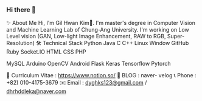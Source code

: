 ### Hi there 👋

<!--
**GilhwanE/GilhwanE** is a ✨ _special_ ✨ repository because its `README.md` (this file) appears on your GitHub profile.

Here are some ideas to get you started:

- 🔭 I’m currently working on ...
- 🌱 I’m currently learning ...
- 👯 I’m looking to collaborate on ...
- 🤔 I’m looking for help with ...
- 💬 Ask me about ...
- 📫 How to reach me: ...
- 😄 Pronouns: ...
- ⚡ Fun fact: ...
-->

✨ About Me
Hi, I'm Gil Hwan Kim👋. I'm master's degree in Computer Vision and Machine Learning Lab of Chung-Ang University.
I'm working on Low Level vision (GAN, Low-light Image Enhancement, RAW to RGB, Super-Resolution)
🛠 Technical Stack
Python Java C C++ Linux Window GitHub Ruby Socket.IO HTML CSS PHP

MySQL Arduino OpenCV Android Flask Keras Tensorflow Pytorch

👀 Curriculum Vitae : https://www.notion.so/
💎 BLOG : naver- velog
📞 Phone : +82) 010-4175-3679
✉️ Email : dyghks123@gmail.com / dhrhddleka@naver.com
